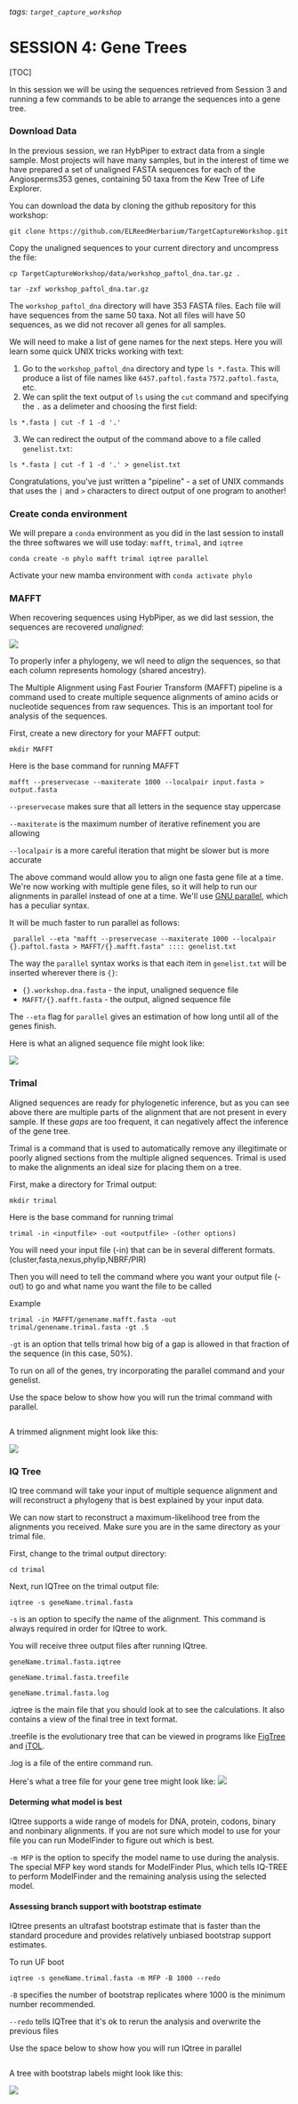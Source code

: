 ###### tags: `target_capture_workshop`

# SESSION 4: Gene Trees

[TOC]

In this session we will be using the sequences retrieved from Session 3 and running a few commands to be able to arrange the sequences into a gene tree. 

### Download Data

In the previous session, we ran HybPiper to extract data from a single sample. Most projects will have many samples, but in the interest of time we have prepared a set of unaligned FASTA sequences for each of the Angiosperms353 genes, containing 50 taxa from the Kew Tree of Life Explorer.

You can download the data by cloning the github repository for this workshop:

`git clone https://github.com/ELReedHerbarium/TargetCaptureWorkshop.git`

Copy the unaligned sequences to your current directory and uncompress the file:

`cp TargetCaptureWorkshop/data/workshop_paftol_dna.tar.gz .`

`tar -zxf workshop_paftol_dna.tar.gz`

The `workshop_paftol_dna` directory will have 353 FASTA files. Each file will have sequences from the same 50 taxa. Not all files will have 50 sequences, as we did not recover all genes for all samples.

We will need to make a list of gene names for the next steps. Here you will learn some quick UNIX tricks working with text:

1. Go to the `workshop_paftol_dna` directory and type `ls *.fasta`. This will produce a list of file names like `6457.paftol.fasta`  `7572.paftol.fasta`, etc.
2. We can split the text output of `ls` using the `cut` command and specifying the `.` as a delimeter and choosing the first field:
```
ls *.fasta | cut -f 1 -d '.' 
```
3. We can redirect the output of the command above to a file called `genelist.txt`:

```
ls *.fasta | cut -f 1 -d '.' > genelist.txt
```

Congratulations, you've just written a "pipeline" - a set of UNIX commands that uses the `|` and `>` characters to direct output of one program to another!


### Create conda environment



We will prepare a `conda` environment as you did in the last session to install the three softwares we will use today: `mafft`, `trimal`, and `iqtree`

```
conda create -n phylo mafft trimal iqtree parallel
```

Activate your new mamba environment with `conda activate phylo`


### MAFFT

When recovering sequences using HybPiper, as we did last session, the sequences are recovered *unaligned*:

![](https://i.imgur.com/tP5dKhs.png)

To properly infer a phylogeny, we wll need to *align* the sequences, so that each column represents homology (shared ancestry). 


The Multiple Alignment using Fast Fourier Transform (MAFFT) pipeline is a command used to create multiple sequence alignments of amino acids or nucleotide sequences from raw sequences. This is an important tool for analysis of the sequences.


First, create a new directory for your MAFFT output:

`mkdir MAFFT`

Here is the base command for running MAFFT

`mafft --preservecase --maxiterate 1000 --localpair input.fasta > output.fasta`

`--preservecase` makes sure that all letters in the sequence stay uppercase

`--maxiterate` is the maximum number of iterative refinement you are allowing

`--localpair` is a more careful iteration that might be slower but is more accurate 

The above command would allow you to align one fasta gene file at a time. We're now working with multiple gene files, so it will help to run our alignments in parallel instead of one at a time. We'll use [GNU parallel](https://www.gnu.org/software/parallel/), which has a peculiar syntax.

It will be much faster to run parallel as follows: 

```
 parallel --eta "mafft --preservecase --maxiterate 1000 --localpair {}.paftol.fasta > MAFFT/{}.mafft.fasta" :::: genelist.txt
```

The way the `parallel` syntax works is that each item in `genelist.txt` will be inserted wherever there is `{}`:

- `{}.workshop.dna.fasta` - the input, unaligned sequence file
- `MAFFT/{}.mafft.fasta` - the output, aligned sequence file

The `--eta` flag for `parallel` gives an estimation of how long until all of the genes finish.

Here is what an aligned sequence file might look like:

![](https://i.imgur.com/ERJfmqc.png)



### Trimal
Aligned sequences are ready for phylogenetic inference, but as you can see above there are multiple parts of the alignment that are not present in every sample. If these *gaps* are too frequent, it can negatively affect the inference of the gene tree.



Trimal is a command that is used to automatically remove any illegitimate or poorly aligned sections from the multiple aligned sequences. Trimal is used to make the alignments an ideal size for placing them on a tree.

First, make a directory for Trimal output:

`mkdir trimal`

Here is the base command for running trimal

`trimal -in <inputfile> -out <outputfile> -(other options)`

You will need your input file (-in) that can be in several different formats. (cluster,fasta,nexus,phylip,NBRF/PIR)

Then you will need to tell the command where you want your output file (-out) to go and what name you want the file to be called

Example

`trimal -in MAFFT/genename.mafft.fasta -out trimal/genename.trimal.fasta -gt .5`

`-gt` is an option that tells trimal how big of a gap is allowed in that fraction of the sequence (in this case, 50%).

To run on all of the genes, try incorporating the parallel command and your genelist. 

Use the space below to show how you will run the trimal command with parallel. 

```
```

A trimmed alignment might look like this:

![](https://i.imgur.com/5IF5GST.png)


### IQ Tree
IQ tree command will take your input of multiple sequence alignment and will reconstruct a phylogeny that is best explained by your input data.

We can now start to reconstruct a maximum-likelihood tree from the alignments you received. Make sure you are in the same directory as your trimal file.

First, change to the trimal output directory:

`cd trimal`

Next, run IQTree on the trimal output file:

`iqtree -s geneName.trimal.fasta`

`-s` is an option to specify the name of the alignment. This command is always required in order for IQtree to work. 

You will receive three output files after running IQtree. 

    geneName.trimal.fasta.iqtree
    
    geneName.trimal.fasta.treefile
    
    geneName.trimal.fasta.log
    
.iqtree is the main file that you should look at to see the calculations. It also contains a view of the final tree in text format.

.treefile is the evolutionary tree that can be viewed in programs like [FigTree](http://tree.bio.ed.ac.uk/software/figtree/) and [iTOL](https://itol.embl.de/).

.log is a file of the entire command run.

Here's what a tree file for your gene tree might look like:
![](https://i.imgur.com/tr1AOtp.png)


#### Determing what model is best
IQtree supports a wide range of models for DNA, protein, codons, binary and nonbinary alignments. If you are not sure which model to use for your file you can run ModelFinder to figure out which is best.

`-m MFP` is the option to specify the model name to use during the analysis. The special MFP key word stands for ModelFinder Plus, which tells IQ-TREE to perform ModelFinder and the remaining analysis using the selected model. 

#### Assessing branch support with bootstrap estimate
IQtree presents an ultrafast bootstrap estimate that is faster than the standard procedure and provides relatively unbiased bootstrap support estimates. 

To run UF boot

`iqtree -s geneName.trimal.fasta -m MFP -B 1000 --redo`

`-B` specifies the number of bootstrap replicates where 1000 is the minimum number recommended.

`--redo` tells IQTree that it's ok to rerun the analysis and overwrite the previous files

Use the space below to show how you will run IQtree in parallel

```
```

A tree with bootstrap labels might look like this:

![](https://i.imgur.com/QDkFkEn.png)



